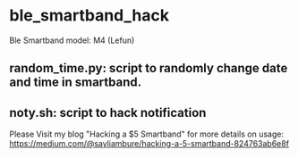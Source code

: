 # ble_smartband_hack

Ble Smartband model: M4 (Lefun)

## random_time.py: script to randomly change date and time in smartband.
## noty.sh: script to hack notification

Please Visit my blog "Hacking a $5 Smartband" for more details on usage:
https://medium.com/@sayliambure/hacking-a-5-smartband-824763ab6e8f
